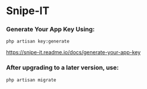# Snipe-IT


### Generate Your App Key Using:
`php artisan key:generate`

https://snipe-it.readme.io/docs/generate-your-app-key


### After upgrading to a later version, use:
`php artisan migrate`